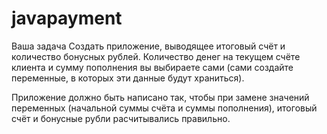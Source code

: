 # javapayment
Ваша задача
Создать приложение, выводящее итоговый счёт и количество бонусных рублей. Количество денег на текущем счёте клиента и сумму пополнения вы выбираете сами (сами создайте переменные, в которых эти данные будут храниться).

Приложение должно быть написано так, чтобы при замене значений переменных (начальной суммы счёта и суммы пополнения), итоговый счёт и бонусные рубли расчитывались правильно.

